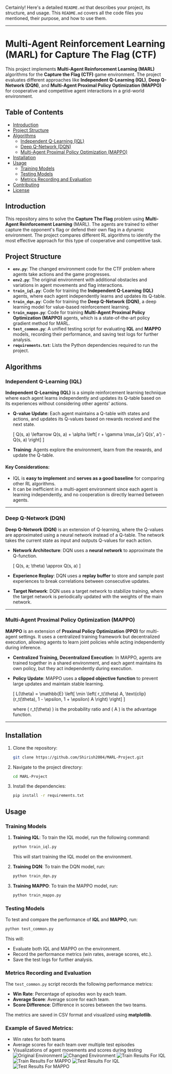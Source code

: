 Certainly! Here's a detailed `README.md` that describes your project, its structure, and usage. This `README.md` covers all the code files you mentioned, their purpose, and how to use them.

---

# Multi-Agent Reinforcement Learning (MARL) for Capture The Flag (CTF)

This project implements **Multi-Agent Reinforcement Learning (MARL)** algorithms for the **Capture the Flag (CTF)** game environment. The project evaluates different approaches like **Independent Q-Learning (IQL)**, **Deep Q-Network (DQN)**, and **Multi-Agent Proximal Policy Optimization (MAPPO)** for cooperative and competitive agent interactions in a grid-world environment.

## Table of Contents
- [Introduction](#introduction)
- [Project Structure](#project-structure)
- [Algorithms](#algorithms)
    - [Independent Q-Learning (IQL)](#independent-q-learning-iql)
    - [Deep Q-Network (DQN)](#deep-q-network-dqn)
    - [Multi-Agent Proximal Policy Optimization (MAPPO)](#multi-agent-proximal-policy-optimization-mappo)
- [Installation](#installation)
- [Usage](#usage)
    - [Training Models](#training-models)
    - [Testing Models](#testing-models)
    - [Metrics Recording and Evaluation](#metrics-recording-and-evaluation)
- [Contributing](#contributing)
- [License](#license)

## Introduction

This repository aims to solve the **Capture The Flag** problem using **Multi-Agent Reinforcement Learning** (MARL). The agents are trained to either capture the opponent's flag or defend their own flag in a dynamic environment. The project compares different RL algorithms to identify the most effective approach for this type of cooperative and competitive task.

## Project Structure

- **`env.py`**: The changed environment code for the CTF problem where agents take actions and the game progresses.
- **`env2.py`**: The original environment with additional obstacles and variations in agent movements and flag interactions.
- **`train_iql.py`**: Code for training the **Independent Q-Learning (IQL)** agents, where each agent independently learns and updates its Q-table.
- **`train_dqn.py`**: Code for training the **Deep Q-Network (DQN)**, a deep learning model for value-based reinforcement learning.
- **`train_mappo.py`**: Code for training **Multi-Agent Proximal Policy Optimization (MAPPO)** agents, which is a state-of-the-art policy gradient method for MARL.
- **`test_common.py`**: A unified testing script for evaluating **IQL** and **MAPPO** models, recording their performance, and saving test logs for further analysis.
- **`requirements.txt`**: Lists the Python dependencies required to run the project.

## Algorithms

### Independent Q-Learning (IQL)

**Independent Q-Learning (IQL)** is a simple reinforcement learning technique where each agent learns independently and updates its Q-table based on its experiences without considering other agents' actions.

- **Q-value Update**: Each agent maintains a Q-table with states and actions, and updates its Q-values based on rewards received and the next state.
  
    \[
    Q(s, a) \leftarrow Q(s, a) + \alpha \left[ r + \gamma \max_{a'} Q(s', a') - Q(s, a) \right]
    \]
  
- **Training**: Agents explore the environment, learn from the rewards, and update the Q-table.

#### Key Considerations:
- IQL is **easy to implement** and **serves as a good baseline** for comparing other RL algorithms.
- It can be inefficient in a multi-agent environment since each agent is learning independently, and no cooperation is directly learned between agents.

---

### Deep Q-Network (DQN)

**Deep Q-Network (DQN)** is an extension of Q-learning, where the Q-values are approximated using a neural network instead of a Q-table. The network takes the current state as input and outputs Q-values for each action.

- **Network Architecture**: DQN uses a **neural network** to approximate the Q-function.
  
    \[
    Q(s, a; \theta) \approx Q(s, a)
    \]
  
- **Experience Replay**: DQN uses a **replay buffer** to store and sample past experiences to break correlations between consecutive updates.

- **Target Network**: DQN uses a target network to stabilize training, where the target network is periodically updated with the weights of the main network.

---

### Multi-Agent Proximal Policy Optimization (MAPPO)

**MAPPO** is an extension of **Proximal Policy Optimization (PPO)** for multi-agent settings. It uses a centralized training framework but decentralized execution, allowing agents to learn joint policies while acting independently during inference.

- **Centralized Training, Decentralized Execution**: In MAPPO, agents are trained together in a shared environment, and each agent maintains its own policy, but they act independently during execution.

- **Policy Update**: MAPPO uses a **clipped objective function** to prevent large updates and maintain stable learning.

    \[
    L(\theta) = \mathbb{E} \left[ \min \left( r_t(\theta) A, \text{clip}(r_t(\theta), 1 - \epsilon, 1 + \epsilon) A \right) \right]
    \]

    where \( r_t(\theta) \) is the probability ratio and \( A \) is the advantage function.

---

## Installation

1. Clone the repository:

    ```bash
    git clone https://github.com/Shirish2004/MARL-Project.git
    ```

2. Navigate to the project directory:

    ```bash
    cd MARL-Project
    ```

3. Install the dependencies:

    ```bash
    pip install -r requirements.txt
    ```

## Usage

### Training Models

1. **Training IQL**:
   To train the IQL model, run the following command:

   ```bash
   python train_iql.py
   ```

   This will start training the IQL model on the environment.

2. **Training DQN**:
   To train the DQN model, run:

   ```bash
   python train_dqn.py
   ```

3. **Training MAPPO**:
   To train the MAPPO model, run:

   ```bash
   python train_mappo.py
   ```

### Testing Models

To test and compare the performance of **IQL** and **MAPPO**, run:

```bash
python test_common.py
```

This will:
- Evaluate both IQL and MAPPO on the environment.
- Record the performance metrics (win rates, average scores, etc.).
- Save the test logs for further analysis.

### Metrics Recording and Evaluation

The `test_common.py` script records the following performance metrics:
- **Win Rate**: Percentage of episodes won by each team.
- **Average Score**: Average score for each team.
- **Score Difference**: Difference in scores between the two teams.

The metrics are saved in CSV format and visualized using **matplotlib**.

### Example of Saved Metrics:

- Win rates for both teams
- Average scores for each team over multiple test episodes
- Visualizations of agent movements and scores during testing
![Original Environment](assets/display_env.png)
![Changed Environment](assets/changed_env.png)
![Train Results For IQL](assets/final_rewards.png)
![Train Results For MAPPO](assets/final_rewards_mappo.png)
![Test Results For IQL](assets/test_iql_final.png)
![Test Results For MAPPO](assets/test_mappo_final.png)
